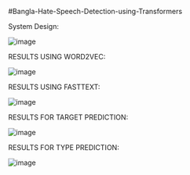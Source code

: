 #Bangla-Hate-Speech-Detection-using-Transformers

System Design:

![image](https://github.com/user-attachments/assets/b5c275b5-eeaa-4d08-a3c5-e93717b0cd72)


RESULTS USING WORD2VEC:

![image](https://github.com/user-attachments/assets/9ba8be22-1bc5-4b58-86a6-dfdb329241be)


RESULTS USING FASTTEXT:

![image](https://github.com/user-attachments/assets/2b043d02-7b0b-4c12-957b-5acc45447986)


RESULTS FOR TARGET PREDICTION:

![image](https://github.com/user-attachments/assets/ac87e789-7edf-4b8a-a550-fec730055a1c)


RESULTS FOR TYPE PREDICTION:

![image](https://github.com/user-attachments/assets/8a9bd941-7b66-4073-8ae2-9917acdaa776)
